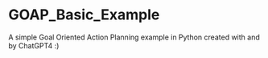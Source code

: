 # GOAP_Basic_Example
A simple Goal Oriented Action Planning example in Python created with and by ChatGPT4 :)
